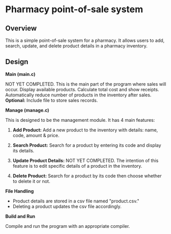 # Pharmacy point-of-sale system

## Overview

This is a simple point-of-sale system for a pharmacy. It allows users to add, search, update, and delete product details in a pharmacy inventory.

## Design

**Main (main.c)**

NOT YET COMPLETED.
This is the main part of the program where sales will occur.
Display available products.
Calculate total cost and show receipts.
Automatically reduce number of products in the inventory after sales.
**Optional:**
Include file to store sales records.

**Manage (manage.c)**

This is designed to be the management module.
It has 4 main features:

1. **Add Product:** Add a new product to the inventory with details: name, code, amount & price.

2. **Search Product:** Search for a product by entering its code and display its details.

3. **Update Product Details:** NOT YET COMPLETED. The intention of this feature is to edit specific details of a product in the inventory.

4. **Delete Product:** Search for a product by its code then choose whether to delete it or not.

**File Handling**

- Product details are stored in a csv file named "product.csv."
- Deleting a product updates the csv file accordingly.

**Build and Run**

Compile and run the program with an appropriate compiler.
